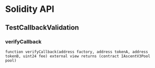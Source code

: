 # Solidity API

## TestCallbackValidation

### verifyCallback

```solidity
function verifyCallback(address factory, address tokenA, address tokenB, uint24 fee) external view returns (contract IAscentV3Pool pool)
```

